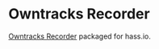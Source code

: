 # Owntracks Recorder

[Owntracks Recorder](https://github.com/owntracks/recorder) packaged for hass.io.
